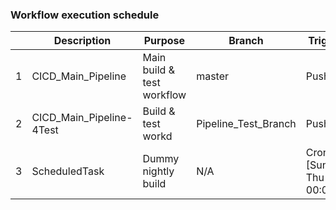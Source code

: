 ### Workflow execution schedule

|   | Description               | Purpose                    | Branch               | Trigger |
|---|---------------------------|----------------------------|----------------------|---------|
| 1 | CICD_Main_Pipeline        | Main build & test workflow | master               | Push/PR |
| 2 | CICD_Main_Pipeline-4Test  | Build & test workd         | Pipeline_Test_Branch | Push/PR |
| 3 | ScheduledTask             | Dummy nightly build        | N/A                  | Cron [Sun-Thu 00:00] |


